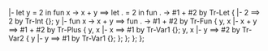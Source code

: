 |- let y = 2 in fun x -> x + y ==> let . = 2 in fun . -> #1 + #2 by Tr-Let {
    |- 2 ==> 2 by Tr-Int {};
    y |- fun x -> x + y ==> fun . -> #1 + #2  by Tr-Fun {
        y, x |- x + y ==> #1 + #2 by Tr-Plus {
            y, x |- x ==> #1 by Tr-Var1 {};
            y, x |- y ==> #2 by Tr-Var2 {
                y |- y ==> #1 by Tr-Var1 {};
            };
        };
    };
};